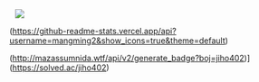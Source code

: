 <a href="https://www.instagram.com/ps_noback/">
    <img 
        src="http://img.shields.io/badge/-222222?style=flat&logo=Instagram&link=https://www.instagram.com/ps_noback/"
        style="height : auto; margin-left : 10px; margin-right : 10px;"/>
</a>

(https://github-readme-stats.vercel.app/api?username=mangming2&show_icons=true&theme=default)


(http://mazassumnida.wtf/api/v2/generate_badge?boj=jiho402)](https://solved.ac/jiho402)
